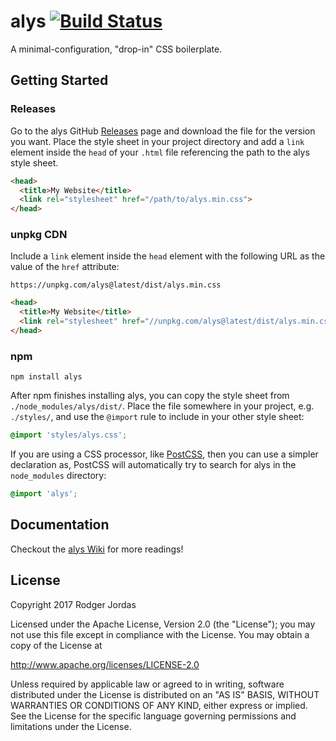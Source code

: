 # alys [![Build Status][badge]][ci]

[badge]: https://travis-ci.org/mds3dstn71/alys.svg?branch=master
[ci]: https://travis-ci.org/mds3dstn71/alys

A minimal-configuration, "drop-in" CSS boilerplate.

## Getting Started

### Releases

Go to the alys GitHub [Releases][] page and download the file for the version
you want. Place the style sheet in your project directory and add a `link`
element inside the `head` of your `.html` file referencing the path to the alys
style sheet.

[Releases]: https://github.com/mds3dstn71/alys/releases

```html
<head>
  <title>My Website</title>
  <link rel="stylesheet" href="/path/to/alys.min.css">
</head>
```

### unpkg CDN

Include a `link` element inside the `head` element with the following URL as the
value of the `href` attribute:

```
https://unpkg.com/alys@latest/dist/alys.min.css
```

```html
<head>
  <title>My Website</title>
  <link rel="stylesheet" href="//unpkg.com/alys@latest/dist/alys.min.css">
</head>
```

### npm

```
npm install alys
```

After npm finishes installing alys, you can copy the style sheet from
`./node_modules/alys/dist/`. Place the file somewhere in your project, e.g.
`./styles/`, and use the `@import` rule to include in your other style sheet:

```css
@import 'styles/alys.css';
```

If you are using a CSS processor, like [PostCSS][], then you can use a simpler
declaration as, PostCSS will automatically try to search for alys in the
`node_modules` directory:

[PostCSS]: https://github.com/postcss/postcss-cli

```css
@import 'alys';
```

## Documentation

Checkout the [alys Wiki](https://github.com/mds3dstn71/alys/wiki) for more
readings!

## License

Copyright 2017 Rodger Jordas

Licensed under the Apache License, Version 2.0 (the "License");
you may not use this file except in compliance with the License.
You may obtain a copy of the License at

http://www.apache.org/licenses/LICENSE-2.0

Unless required by applicable law or agreed to in writing, software
distributed under the License is distributed on an "AS IS" BASIS,
WITHOUT WARRANTIES OR CONDITIONS OF ANY KIND, either express or implied.
See the License for the specific language governing permissions and
limitations under the License.
